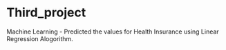 # Third_project
Machine Learning - Predicted the values for Health Insurance using Linear Regression Alogorithm.
